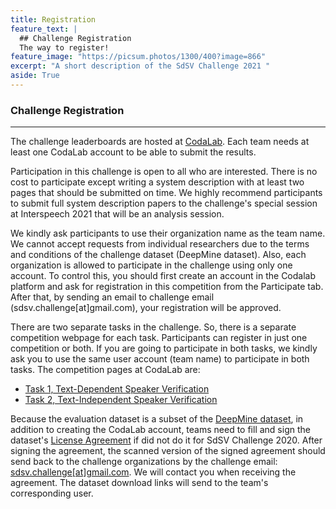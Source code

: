 ```yaml
---
title: Registration
feature_text: |
  ## Challenge Registration
  The way to register!
feature_image: "https://picsum.photos/1300/400?image=866"
excerpt: "A short description of the SdSV Challenge 2021 "
aside: True
---
```


### Challenge Registration
---
The challenge leaderboards are hosted at [CodaLab](https://codalab.org/). Each team needs at least one CodaLab account to be able to submit the results.

Participation in this challenge is open to all who are interested. There is no cost to participate except writing a system description with at least two pages that should be submitted on time. We highly recommend participants to submit full system description papers to the challenge's special session at Interspeech 2021 that will be an analysis session.

We kindly ask participants to use their organization name as the team name. We cannot accept requests from individual researchers due to the terms and conditions of the challenge dataset (DeepMine dataset). Also, each organization is allowed to participate in the challenge using only one account. To control this, you should first create an account in the Codalab platform and ask for registration in this competition from the Participate tab. After that, by sending an email to challenge email (sdsv.challenge[at]gmail.com), your registration will be approved.

There are two separate tasks in the challenge. So, there is a separate competition webpage for each task. Participants can register in just one competition or both. If you are going to participate in both tasks, we kindly ask you to use the same user account (team name) to participate in both tasks. The competition pages at CodaLab are:

- [Task 1, Text-Dependent Speaker Verification](https://competitions.codalab.org/competitions/28190)
- [Task 2, Text-Independent Speaker Verification](https://competitions.codalab.org/competitions/28269)

Because the evaluation dataset is a subset of the [DeepMine dataset](http://data.deepmine.ir/en/), in addition to creating the CodaLab account, teams need to fill and sign the dataset's [License Agreement](/assets/SdSV_Challenge_License_Agreement.pdf) if did not do it for SdSV Challenge 2020. After signing the agreement, the scanned version of the signed agreement should send back to the challenge organizations by the challenge email: [sdsv.challenge\[at\]gmail.com](mailto:sdsv.challenge\[at\]gmail.com). We will contact you when receiving the agreement. The dataset download links will send to the team's corresponding user.

